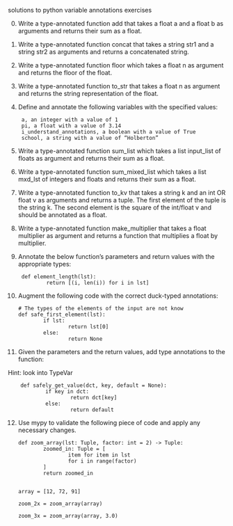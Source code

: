 solutions to python variable annotations exercises

0. Write a type-annotated function add that takes a float a and a float b as arguments and returns their sum as a float.

1. Write a type-annotated function concat that takes a string str1 and a string str2 as arguments and returns a concatenated string.

2. Write a type-annotated function floor which takes a float n as argument and returns the floor of the float.

3. Write a type-annotated function to_str that takes a float n as argument and returns the string representation of the float.

4. Define and annotate the following variables with the specified values:

        a, an integer with a value of 1
        pi, a float with a value of 3.14
        i_understand_annotations, a boolean with a value of True
        school, a string with a value of “Holberton”

5. Write a type-annotated function sum_list which takes a list input_list of floats as argument and returns their sum as a float.

6. Write a type-annotated function sum_mixed_list which takes a list mxd_lst of integers and floats and returns their sum as a float.

7. Write a type-annotated function to_kv that takes a string k and an int OR float v as arguments and returns a tuple. The first element of the tuple is the string k. The second element is the square of the int/float v and should be annotated as a float.

8. Write a type-annotated function make_multiplier that takes a float multiplier as argument and returns a function that multiplies a float by multiplier.

9. Annotate the below function’s parameters and return values with the appropriate types:

        def element_length(lst):
                return [(i, len(i)) for i in lst]

10. Augment the following code with the correct duck-typed annotations:

        # The types of the elements of the input are not know
        def safe_first_element(lst):
                if lst:
                        return lst[0]
                else:
                        return None

11. Given the parameters and the return values, add type annotations to the function:

Hint: look into TypeVar

        def safely_get_value(dct, key, default = None):
                if key in dct:
                        return dct[key]
                else:
                        return default

12. Use mypy to validate the following piece of code and apply any necessary changes.

        def zoom_array(lst: Tuple, factor: int = 2) -> Tuple:
                zoomed_in: Tuple = [
                        item for item in lst
                        for i in range(factor)
                ]
                return zoomed_in


        array = [12, 72, 91]

        zoom_2x = zoom_array(array)

        zoom_3x = zoom_array(array, 3.0)
